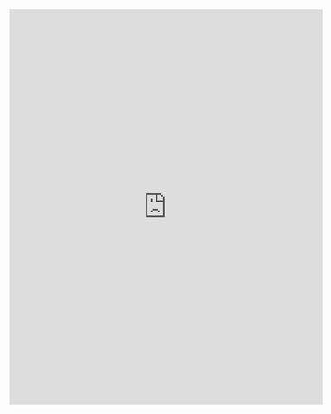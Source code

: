 <iframe width="110%" height="700" frameborder="0" src="https://observablehq.com/embed/3abd184334d7152d@1579?cell=*"></iframe>
